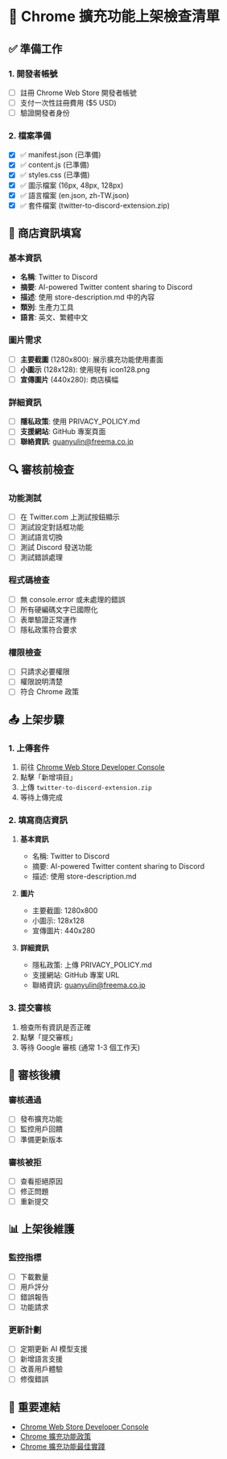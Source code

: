 # 🚀 Chrome 擴充功能上架檢查清單

## ✅ 準備工作

### 1. 開發者帳號
- [ ] 註冊 Chrome Web Store 開發者帳號
- [ ] 支付一次性註冊費用 ($5 USD)
- [ ] 驗證開發者身份

### 2. 檔案準備
- [x] ✅ manifest.json (已準備)
- [x] ✅ content.js (已準備)
- [x] ✅ styles.css (已準備)
- [x] ✅ 圖示檔案 (16px, 48px, 128px)
- [x] ✅ 語言檔案 (en.json, zh-TW.json)
- [x] ✅ 套件檔案 (twitter-to-discord-extension.zip)

## 📝 商店資訊填寫

### 基本資訊
- **名稱**: Twitter to Discord
- **摘要**: AI-powered Twitter content sharing to Discord
- **描述**: 使用 store-description.md 中的內容
- **類別**: 生產力工具
- **語言**: 英文、繁體中文

### 圖片需求
- [ ] **主要截圖** (1280x800): 展示擴充功能使用畫面
- [ ] **小圖示** (128x128): 使用現有 icon128.png
- [ ] **宣傳圖片** (440x280): 商店橫幅

### 詳細資訊
- [ ] **隱私政策**: 使用 PRIVACY_POLICY.md
- [ ] **支援網站**: GitHub 專案頁面
- [ ] **聯絡資訊**: guanyulin@freema.co.jp

## 🔍 審核前檢查

### 功能測試
- [ ] 在 Twitter.com 上測試按鈕顯示
- [ ] 測試設定對話框功能
- [ ] 測試語言切換
- [ ] 測試 Discord 發送功能
- [ ] 測試錯誤處理

### 程式碼檢查
- [ ] 無 console.error 或未處理的錯誤
- [ ] 所有硬編碼文字已國際化
- [ ] 表單驗證正常運作
- [ ] 隱私政策符合要求

### 權限檢查
- [ ] 只請求必要權限
- [ ] 權限說明清楚
- [ ] 符合 Chrome 政策

## 📤 上架步驟

### 1. 上傳套件
1. 前往 [Chrome Web Store Developer Console](https://chrome.google.com/webstore/devconsole/)
2. 點擊「新增項目」
3. 上傳 `twitter-to-discord-extension.zip`
4. 等待上傳完成

### 2. 填寫商店資訊
1. **基本資訊**
   - 名稱: Twitter to Discord
   - 摘要: AI-powered Twitter content sharing to Discord
   - 描述: 使用 store-description.md

2. **圖片**
   - 主要截圖: 1280x800
   - 小圖示: 128x128
   - 宣傳圖片: 440x280

3. **詳細資訊**
   - 隱私政策: 上傳 PRIVACY_POLICY.md
   - 支援網站: GitHub 專案 URL
   - 聯絡資訊: guanyulin@freema.co.jp

### 3. 提交審核
1. 檢查所有資訊是否正確
2. 點擊「提交審核」
3. 等待 Google 審核 (通常 1-3 個工作天)

## 🎯 審核後續

### 審核通過
- [ ] 發布擴充功能
- [ ] 監控用戶回饋
- [ ] 準備更新版本

### 審核被拒
- [ ] 查看拒絕原因
- [ ] 修正問題
- [ ] 重新提交

## 📊 上架後維護

### 監控指標
- [ ] 下載數量
- [ ] 用戶評分
- [ ] 錯誤報告
- [ ] 功能請求

### 更新計劃
- [ ] 定期更新 AI 模型支援
- [ ] 新增語言支援
- [ ] 改善用戶體驗
- [ ] 修復錯誤

## 🔗 重要連結

- [Chrome Web Store Developer Console](https://chrome.google.com/webstore/devconsole/)
- [Chrome 擴充功能政策](https://developer.chrome.com/docs/webstore/program-policies/)
- [Chrome 擴充功能最佳實踐](https://developer.chrome.com/docs/extensions/mv3/best-practices/)
